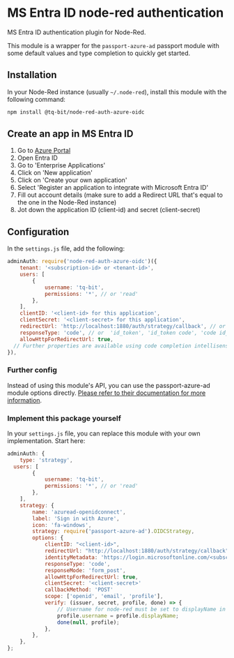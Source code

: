 # MS Entra ID node-red authentication

MS Entra ID authentication plugin for Node-Red.

This module is a wrapper for the `passport-azure-ad` passport module with some default values and type completion to quickly get started.

## Installation

In your Node-Red instance (usually `~/.node-red`), install this module with the following command:

```bash
npm install @tq-bit/node-red-auth-azure-oidc
```

## Create an app in MS Entra ID

1. Go to [Azure Portal](https://portal.azure.com/)
2. Open Entra ID
3. Go to 'Enterprise Applications'
4. Click on 'New application'
5. Click on 'Create your own application'
6. Select 'Register an application to integrate with Microsoft Entra ID'
7. Fill out account details (make sure to add a Redirect URL that's equal to the one in the Node-Red instance)
8. Jot down the application ID (client-id) and secret (client-secret)

## Configuration

In the `settings.js` file, add the following:

```javascript
adminAuth: require('node-red-auth-azure-oidc')({
	tenant: '<subscription-id> or <tenant-id>',
	users: [
		{
			username: 'tq-bit',
			permissions: '*', // or 'read'
		},
	],
	clientID: '<client-id> for this application',
	clientSecret: '<client-secret> for this application',
	redirectUrl: 'http://localhost:1880/auth/strategy/callback', // or the URL of whereever you have deployed Node-Red
	responseType: 'code', // or  'id_token', 'id_token code', 'code id_token'
	allowHttpForRedirectUrl: true,
  // Further properties are available using code completion intellisense (CTRL+Space)
}),
```

### Further config

Instead of using this module's API, you can use the passport-azure-ad module options directly. [Please refer to their documentation for more information](https://www.passportjs.org/packages/passport-azure-ad/).

### Implement this package yourself

In your `settings.js` file, you can replace this module with your own implementation. Start here:

```js
adminAuth: {
	type: 'strategy',
  users: [
		{
			username: 'tq-bit',
			permissions: '*', // or 'read'
		},
	],
	strategy: {
		name: 'azuread-openidconnect',
		label: 'Sign in with Azure',
		icon: 'fa-windows',
		strategy: require('passport-azure-ad').OIDCStrategy,
		options: {
			clientID: "<client-id>",
			redirectUrl: "http://localhost:1880/auth/strategy/callback",
			identityMetadata: 'https://login.microsoftonline.com/<subscription-id>/v2.0/.well-known/openid-configuration',
			responseType: 'code',
			responseMode: 'form_post',
			allowHttpForRedirectUrl: true,
			clientSecret: '<client-secret>'
			callbackMethod: 'POST'
			scope: ['openid', 'email', 'profile'],
			verify: (issuer, secret, profile, done) => {
				// Username for node-red must be set to displayName in Azure
				profile.username = profile.displayName;
				done(null, profile);
			},
		},
	},
};
```

